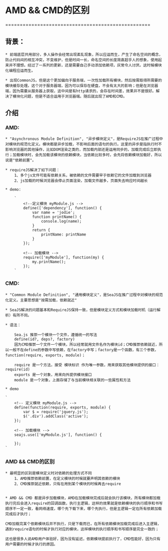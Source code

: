 # AMD && CMD的区别
==================================================

## 背景：
    * 前端底层共用部分，多人操作会经常出现紊乱现象，所以应运而生，产生了命名空间的概念，防止代码间的相互冲突，不变维护，但是时间一长，命名空间的长度简直超乎人的想象，使用起来并不理想。经过了一系列的更新，还是需要自己手动添加依赖项，灰常令人讨厌。这时候模块化编程应运而生。

    * 出现CommonJS，但是这个更加偏向于服务端，一次性加载所有模块，然后按需取得所需要的模块缓存处理。这个对于服务器端，因为可以保存在硬盘，不会有太大的影响；但是在浏览器端，因为需要从服务器上获取，这中间是有http请求的，会存在时间差，效果并不是很好。解决了模块化问题，但是不适合运用于浏览器端。随后就出现了AMD和CMD。

## 介绍

### AMD: 
    * "Asynchronous Module Definition", "异步模块定义"，是RequireJS在推广过程中对模块的规范化定义。模块都是异步加载，不影响后面的语句的执行。这里的异步是指执行时不影响浏览器的其他操作，比如DOM渲染之类的，而加载内部还是运用同步的，加载完成后立即执行；加载模块时，会先加载该模块的依赖模块，当依赖比较多时，会先将依赖模块加载好，所以说是"依赖前置"。
    
    * requireJS解决了如下问题：
        1、多个js文件可能有依赖关系，被依赖的文件需要早于依赖它的文件加载到浏览器 
        2、js加载的时候浏览器会停止页面渲染，加载文件越多，页面失去响应时间越长 

    * demo:

        `   
            <!--定义模块 myModule.js -->
            define(['dependency'], function() {
                var name = 'jodie';
                function printName() {
                    console.log(name);
                }
                return {
                    printName: printName
                }
            }); 
            
            <!-- 加载模块 -->
            require(['myModule'], function(my) {
                my.printName();
            });
        `

### CMD:
    * "Common Module Definition", "通用模块定义"，是SeaJS在推广过程中对模块的规范化定义。主要思想是"按需加载，依赖就近"

    * SeaJS解决的问题基本和RequireJS保持一致，但是模块定义方式和模块加载时机（运行解析）有所不同。

    * 语法：

        Sea.js 推崇一个模块一个文件，遵循统一的写法 
        define(id?, deps?, factory) 
        因为CMD推崇一个文件一个模块，所以经常就用文件名作为模块id；CMD推崇依赖就近，所以一般不在define的参数中写依赖，在factory中写；factory是一个函数，有三个参数，function(require, exports, module)；

        require 是一个方法，接受 模块标识 作为唯一参数，用来获取其他模块提供的接口：require(id)
        exports 是一个对象，用来向外提供模块接口
        module 是一个对象，上面存储了与当前模块相关联的一些属性和方法

    * demo
    
    `
        <!-- 定义模块 myModule.js -->
        define(function(require, exports, module) {
            var $ = require('jquery.js');
            $('.div').addClass('active');
        });

        <!-- 加载模块 -->
        seajs.use(['myModule.js'], function() {

        });
    `

### AMD && CMD的区别

    * 最明显的区别是模块定义时对依赖的处理方式不同
        1、AMD推崇依赖前置，在定义模块的时候就要声明其依赖的模块 
        2、CMD推崇就近依赖，只有在用到某个模块的时候再去require 


    * AMD && CMD 都是异步加载模块，AMD在加载模块完成后就会执行该模块，所有模块都加载执行完后会进入require的回调函数，执行主逻辑，这样的效果就是依赖模块的执行顺序和书写顺序不一定一致，看网络速度，哪个先下载下来，哪个先执行，但是主逻辑一定在所有依赖加载完成后才执行；

    CMD加载完某个依赖模块后并不执行，只是下载而已，在所有依赖模块加载完成后进入主逻辑，遇到require语句的时候才执行对应的模块，这样模块的执行顺序和书写顺序是完全一致的；

    这也是很多人说AMD用户体验好，因为没有延迟，依赖模块提前执行了，CMD性能好，因为只有用户需要的时候才执行的原因。

    


